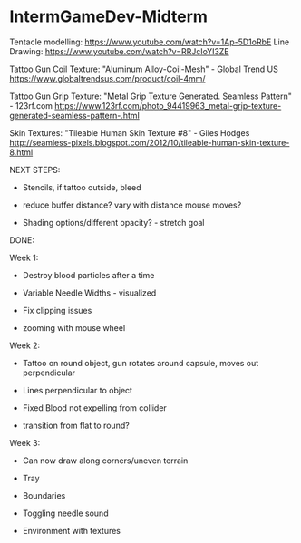 # IntermGameDev-Midterm
 
Tentacle modelling: https://www.youtube.com/watch?v=1Ap-5D1oRbE
Line Drawing: https://www.youtube.com/watch?v=RRJcIoYI3ZE

Tattoo Gun Coil Texture: "Aluminum Alloy-Coil-Mesh" - Global Trend US
https://www.globaltrendsus.com/product/coil-4mm/

Tattoo Gun Grip Texture: "Metal Grip Texture Generated. Seamless Pattern" - 123rf.com
https://www.123rf.com/photo_94419963_metal-grip-texture-generated-seamless-pattern-.html

Skin Textures: "Tileable Human Skin Texture #8" - Giles Hodges
http://seamless-pixels.blogspot.com/2012/10/tileable-human-skin-texture-8.html



NEXT STEPS:

- Stencils, if tattoo outside, bleed

- reduce buffer distance? vary with distance mouse moves?

- Shading options/different opacity? - stretch goal

DONE:

Week 1:

- Destroy blood particles after a time

- Variable Needle Widths - visualized

- Fix clipping issues

- zooming with mouse wheel

Week 2:

- Tattoo on round object, gun rotates around capsule, moves out perpendicular

- Lines perpendicular to object

- Fixed Blood not expelling from collider

- transition from flat to round?

Week 3:

- Can now draw along corners/uneven terrain 

- Tray

- Boundaries

- Toggling needle sound

- Environment with textures